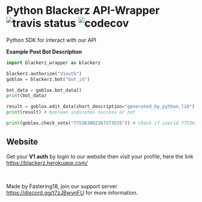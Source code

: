 # Python Blackerz API-Wrapper ![travis status](https://api.travis-ci.org/Fastering18/Blackerz-SDK-Python.svg) ![codecov](https://codecov.io/gh/Fastering18/Blackerz-SDK-Python/branch/main/graph/badge.svg)   
Python SDK for interact with our API

__Example Post Bot Description__
```py
import blackerz_wrapper as blackerz

blackerz.authorize("V1auth")
goblox = blackerz.bot("bot_id")

bot_data = goblox.bot_data()
print(bot_data)

result = goblox.edit_data(short_description="generated_by_python_lib")
print(result) # boolean indicates success or not

print(goblox.check_vote("775363892167573535")) # check if userid 775363892167573535 voted the bot  
```  

## Website  

Get your **V1 auth** by login to our website then visit your profile, here the link  
https://blackerz.herokuapp.com/

<br>

Made by Fastering18, join our support server https://discord.gg/t7zJBwynFU for more information.
